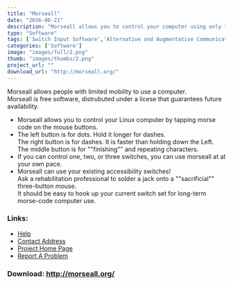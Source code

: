 ```yaml
---
title: "Morseall"
date: "2016-06-21"
description: "Morseall allows you to control your computer using only the mouse buttons. It allows you to produce keystrokes by tapping Morse codes with just a single button or with a three-button mouse for faster entry."
type: "Software"
tags: ['Switch Input Software','Alternative and Augmentative Communication','Text input Projects','Communication','Alternative Access' ]
categories: ['Software']
image: "images/full/2.png"
thumb: "images/thumbs/2.png"
project_url: ""
download_url: "http://morseall.org/"
---
```

Morseall allows people with limited mobility to use a computer.   
Morseall is free software, distrubuted under a licese that guarantees future availability.

- Morseall allows you to control your Linux computer by tapping morse code on the mouse buttons.
- The left button is for dots. Hold it longer for dashes.   
The right button is for dashes. It is faster than holding down the Left.   
The middle button is for ""finishing"" and repeating characters.
- If you can control one, two, or three switches, you can use morseall at at your own pace.
- Morseall can use your existing accessibility switches!   
Ask a rehabilitation professional to solder a jack onto a ""sacrificial"" three-button mouse.   
It should be easy to hook up your current switch set for long-term morse-code computer use.

### Links:
- <a href="http://freshmeat.net/projects/morseall/">Help</a>
- <a href="mailto:pehr@alum.mit.edu">Contact Address</a>
- <a href="http://morseall.org/">Project Home Page</a>
- <a href="http://sourceforge.net/tracker/?group_id=808&amp;atid=100808">Report A Problem</a>

### Download: http://morseall.org/ 